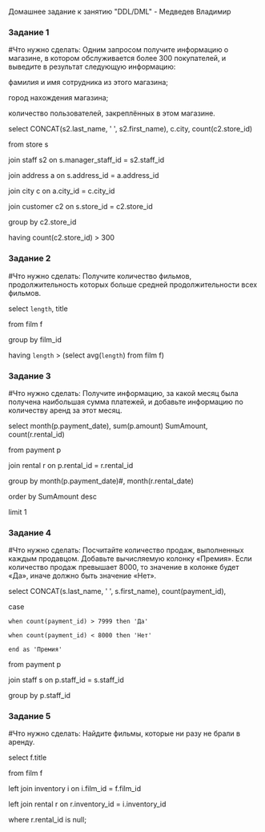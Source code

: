 Домашнее задание к занятию "DDL/DML" - Медведев Владимир


### Задание 1

#Что нужно сделать:
Одним запросом получите информацию о магазине, в котором обслуживается более 300 покупателей, и выведите в результат следующую информацию:

фамилия и имя сотрудника из этого магазина;

город нахождения магазина;

количество пользователей, закреплённых в этом магазине.


select CONCAT(s2.last_name, ' ', s2.first_name), c.city, count(c2.store_id)  

from store s 

join staff s2 on s.manager_staff_id = s2.staff_id

join address a on s.address_id  = a.address_id 

join city c on a.city_id = c.city_id  

join customer c2 on s.store_id = c2.store_id 

group by c2.store_id 

having  count(c2.store_id) > 300

### Задание 2

#Что нужно сделать:
Получите количество фильмов, продолжительность которых больше средней продолжительности всех фильмов.


select `length`, title

from film f 

group by film_id 

having `length` > (select avg(`length`) from film f)

### Задание 3

#Что нужно сделать:
Получите информацию, за какой месяц была получена наибольшая сумма платежей, и добавьте информацию по количеству аренд за этот месяц.

select month(p.payment_date), sum(p.amount) SumAmount, count(r.rental_id)

from payment p

join rental r on p.rental_id = r.rental_id

group by month(p.payment_date)#, month(r.rental_date)

order by SumAmount desc 

limit 1


### Задание 4

#Что нужно сделать:
Посчитайте количество продаж, выполненных каждым продавцом. Добавьте вычисляемую колонку «Премия». Если количество продаж превышает 8000, то значение в колонке будет «Да», иначе должно быть значение «Нет».

select CONCAT(s.last_name, ' ', s.first_name), count(payment_id), 

case

	when count(payment_id) > 7999 then 'Да'

	when count(payment_id) < 8000 then 'Нет'

	end as 'Премия'

from payment p

join staff s on p.staff_id = s.staff_id 

group by p.staff_id 


### Задание 5

#Что нужно сделать:
Найдите фильмы, которые ни разу не брали в аренду.

select  f.title

from film f

left join inventory i on i.film_id = f.film_id

left join rental r on r.inventory_id = i.inventory_id

where r.rental_id is null;
